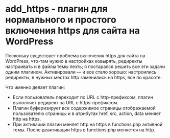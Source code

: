 # add_https - плагин для нормального и простого включения https для сайта на WordPress
Поскольку существует проблема включения https для сайта на WordPress, что-там нужно в настройках ковырять, редиректы настраивать и в файлы темы лезть; я постарался решить все эти задачи одним плагином. Активировали — и все стало хорошо: настроились редиректы, в нужных местах http заменились на https, все по красоте.

Что именно делает плагин:

- Если пользователь переходит по URL с http-префиксом, плагин выполняет редирект на URL с https-префиксом.
- Плагин буферизирует все содержимое страницы отображаемой пользователю страницы и в атрибутах href, src, action, data меняет http на https.
- При активации плагин меняет http на https в functions.php активной темы. После деактивации https в functions.php меняется на http.